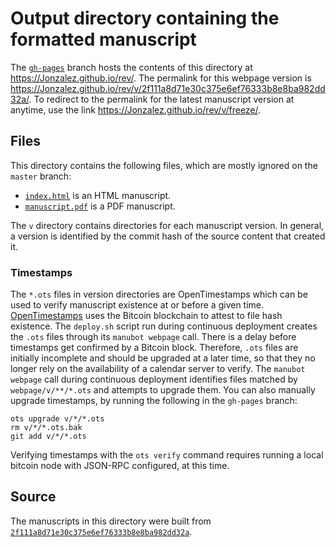 # Output directory containing the formatted manuscript

The [`gh-pages`](https://github.com/Jonzalez/rev/tree/gh-pages) branch hosts the contents of this directory at <https://Jonzalez.github.io/rev/>.
The permalink for this webpage version is <https://Jonzalez.github.io/rev/v/2f111a8d71e30c375e6ef76333b8e8ba982dd32a/>.
To redirect to the permalink for the latest manuscript version at anytime, use the link <https://Jonzalez.github.io/rev/v/freeze/>.

## Files

This directory contains the following files, which are mostly ignored on the `master` branch:

+ [`index.html`](index.html) is an HTML manuscript.
+ [`manuscript.pdf`](manuscript.pdf) is a PDF manuscript.

The `v` directory contains directories for each manuscript version.
In general, a version is identified by the commit hash of the source content that created it.

### Timestamps

The `*.ots` files in version directories are OpenTimestamps which can be used to verify manuscript existence at or before a given time.
[OpenTimestamps](https://opentimestamps.org/) uses the Bitcoin blockchain to attest to file hash existence.
The `deploy.sh` script run during continuous deployment creates the `.ots` files through its `manubot webpage` call.
There is a delay before timestamps get confirmed by a Bitcoin block.
Therefore, `.ots` files are initially incomplete and should be upgraded at a later time, so that they no longer rely on the availability of a calendar server to verify.
The `manubot webpage` call during continuous deployment identifies files matched by `webpage/v/**/*.ots` and attempts to upgrade them.
You can also manually upgrade timestamps, by running the following in the `gh-pages` branch:

```shell
ots upgrade v/*/*.ots
rm v/*/*.ots.bak
git add v/*/*.ots
```

Verifying timestamps with the `ots verify` command requires running a local bitcoin node with JSON-RPC configured, at this time.

## Source

The manuscripts in this directory were built from
[`2f111a8d71e30c375e6ef76333b8e8ba982dd32a`](https://github.com/Jonzalez/rev/commit/2f111a8d71e30c375e6ef76333b8e8ba982dd32a).
